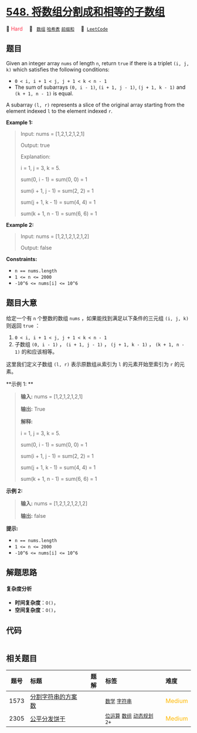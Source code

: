 # [548. 将数组分割成和相等的子数组](https://leetcode.com/problems/split-array-with-equal-sum)

🔴 <font color=#ff334b>Hard</font>&emsp; 🔖&ensp; [`数组`](/tag/array.md) [`哈希表`](/tag/hash-table.md) [`前缀和`](/tag/prefix-sum.md)&emsp; 🔗&ensp;[`LeetCode`](https://leetcode.com/problems/split-array-with-equal-sum)

## 题目

Given an integer array `nums` of length `n`, return `true` if there is a
triplet `(i, j, k)` which satisfies the following conditions:

  * `0 < i, i + 1 < j, j + 1 < k < n - 1`
  * The sum of subarrays `(0, i - 1)`, `(i + 1, j - 1)`, `(j + 1, k - 1)` and `(k + 1, n - 1)` is equal.

A subarray `(l, r)` represents a slice of the original array starting from the
element indexed `l` to the element indexed `r`.



**Example 1:**

> Input: nums = [1,2,1,2,1,2,1]
> 
> Output: true
> 
> Explanation:
> 
> i = 1, j = 3, k = 5. 
> 
> sum(0, i - 1) = sum(0, 0) = 1
> 
> sum(i + 1, j - 1) = sum(2, 2) = 1
> 
> sum(j + 1, k - 1) = sum(4, 4) = 1
> 
> sum(k + 1, n - 1) = sum(6, 6) = 1

**Example 2:**

> Input: nums = [1,2,1,2,1,2,1,2]
> 
> Output: false

**Constraints:**

  * `n == nums.length`
  * `1 <= n <= 2000`
  * `-10^6 <= nums[i] <= 10^6`


## 题目大意

给定一个有 `n` 个整数的数组 `nums` ，如果能找到满足以下条件的三元组  `(i, j, k)`  则返回 `true` ：

  1. `0 < i, i + 1 < j, j + 1 < k < n - 1`
  2. 子数组 `(0, i - 1)` ， `(i + 1, j - 1)` ， `(j + 1, k - 1)` ， `(k + 1, n - 1)` 的和应该相等。

这里我们定义子数组 `(l, r)` 表示原数组从索引为 `l` 的元素开始至索引为 `r` 的元素。



**示例 1:  **

> 
> 
> 
> 
> 
> **输入:** nums = [1,2,1,2,1,2,1]
> 
> **输出:** True
> 
> **解释:**
> 
> i = 1, j = 3, k = 5. 
> 
> sum(0, i - 1) = sum(0, 0) = 1
> 
> sum(i + 1, j - 1) = sum(2, 2) = 1
> 
> sum(j + 1, k - 1) = sum(4, 4) = 1
> 
> sum(k + 1, n - 1) = sum(6, 6) = 1
> 
> 

**示例 2:**

> 
> 
> 
> 
> 
> **输入:** nums = [1,2,1,2,1,2,1,2]
> 
> **输出:** false
> 
> 



**提示:**

  * `n == nums.length`
  * `1 <= n <= 2000`
  * `-10^6 <= nums[i] <= 10^6`


## 解题思路

#### 复杂度分析

- **时间复杂度**：`O()`，
- **空间复杂度**：`O()`，

## 代码

```javascript

```

## 相关题目

<!-- prettier-ignore -->
| 题号 | 标题 | 题解 | 标签 | 难度 |
| :------: | :------ | :------: | :------ | :------ |
| 1573 | [分割字符串的方案数](https://leetcode.com/problems/number-of-ways-to-split-a-string) |  |  [`数学`](/tag/math.md) [`字符串`](/tag/string.md) | <font color=#ffb800>Medium</font> |
| 2305 | [公平分发饼干](https://leetcode.com/problems/fair-distribution-of-cookies) |  |  [`位运算`](/tag/bit-manipulation.md) [`数组`](/tag/array.md) [`动态规划`](/tag/dynamic-programming.md) `2+` | <font color=#ffb800>Medium</font> |